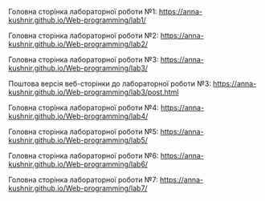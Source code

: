 Головна сторінка лабораторної роботи №1:
https://anna-kushnir.github.io/Web-programming/lab1/

Головна сторінка лабораторної роботи №2:
https://anna-kushnir.github.io/Web-programming/lab2/

Головна сторінка лабораторної роботи №3:
https://anna-kushnir.github.io/Web-programming/lab3/

Поштова версія веб-сторінки до лабораторної роботи №3:
https://anna-kushnir.github.io/Web-programming/lab3/post.html

Головна сторінка лабораторної роботи №4:
https://anna-kushnir.github.io/Web-programming/lab4/

Головна сторінка лабораторної роботи №5:
https://anna-kushnir.github.io/Web-programming/lab5/

Головна сторінка лабораторної роботи №6:
https://anna-kushnir.github.io/Web-programming/lab6/

Головна сторінка лабораторної роботи №7:
https://anna-kushnir.github.io/Web-programming/lab7/
